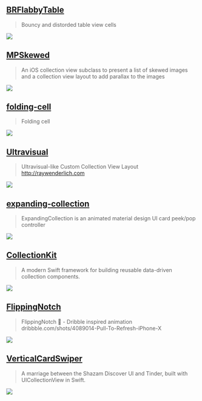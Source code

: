 [BRFlabbyTable](https://github.com/brocoo/BRFlabbyTable)
--
> Bouncy and distorded table view cells

![](https://camo.githubusercontent.com/be91b8bb8106725590a370646997ba1a83d7d387/687474703a2f2f692e696d6775722e636f6d2f466c3930724c6d2e706e67)

[MPSkewed](https://github.com/MP0w/MPSkewed)
--
> An iOS collection view subclass to present a list of skewed images and a collection view layout to add parallax to the images

![](https://github.com/MP0w/MPSkewed/raw/master/img/inaction2.gif)

[folding-cell](https://github.com/Ramotion/folding-cell)
--
> Folding cell

![](https://github.com/Ramotion/folding-cell/raw/master/Screenshots/folding-cell.gif)

[Ultravisual](https://github.com/micpringle/Ultravisual)
--
> Ultravisual-like Custom Collection View Layout http://raywenderlich.com

![](https://camo.githubusercontent.com/973a59211075b387f5225e4260f43b942c2fd052/68747470733a2f2f692e76696d656f63646e2e636f6d2f766964656f2f3531313836393936312e6a70673f6d773d393630266d683d373230)

## [expanding-collection](https://github.com/Ramotion/expanding-collection)
> ExpandingCollection is an animated material design UI card peek/pop controller

![](https://github.com/Ramotion/expanding-collection/raw/master/preview.gif)

## [CollectionKit](https://github.com/SoySauceLab/CollectionKit)
> A modern Swift framework for building reusable data-driven collection components.

![](https://camo.githubusercontent.com/65365a025b94c54a78983f568f2466239356ce5f/687474703a2f2f6c6b7a68616f2e636f6d2f7075626c69632f706f7374732f636f6c6c656374696f6e4b69742f65646765536872696e6b2e676966)

## [FlippingNotch](https://github.com/quickbirdstudios/FlippingNotch)
> FlippingNotch 🤙 - Dribble inspired animation dribbble.com/shots/4089014-Pull-To-Refresh-iPhone-X

![](https://camo.githubusercontent.com/50fe7a3fc078b688aaeb0421033d890732ccc0ce/68747470733a2f2f63646e2e6472696262626c652e636f6d2f75736572732f3739333035372f73637265656e73686f74732f343038393031342f6970686f6e652d782d70756c6c2d746f2d726566726573682e676966)

## [VerticalCardSwiper](https://github.com/JoniVR/VerticalCardSwiper)
> A marriage between the Shazam Discover UI and Tinder, built with UICollectionView in Swift.

![](https://github.com/JoniVR/VerticalCardSwiper/raw/master/example.gif)
